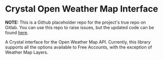 # Crystal Open Weather Map Interface

**NOTE:** This is a Github placeholder repo for the project's true repo on Gitlab. You can use this repo to raise issues, but the updated code can be found [here](https://gitlab.com/HCLarsen/owm.cr).

A Crystal interface for the Open Weather Map API. Currently, this library supports all the options available to Free Accounts, with the exception of Weather Map Layers.
